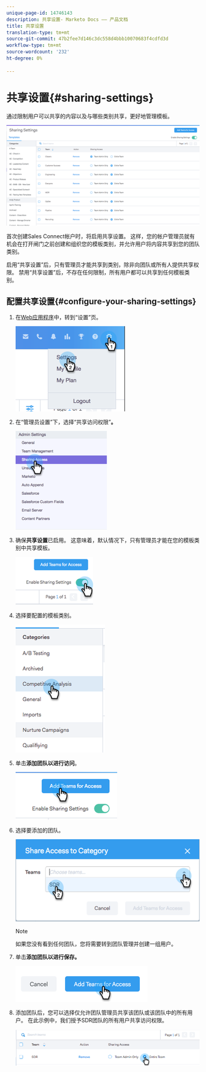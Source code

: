 ```yaml
---
unique-page-id: 14746143
description: 共享设置- Marketo Docs —— 产品文档
title: 共享设置
translation-type: tm+mt
source-git-commit: 47b2fee7d146c3dc558d4bbb10070683f4cdfd3d
workflow-type: tm+mt
source-wordcount: '232'
ht-degree: 0%

---
```



# 共享设置{#sharing-settings}

通过限制用户可以共享的内容以及与哪些类别共享，更好地管理模板。

![](assets/main.png)

首次创建Sales Connect帐户时，将启用共享设置。 这样，您的帐户管理员就有机会在打开闸门之前创建和组织您的模板类别，并允许用户将内容共享到您的团队类别。

启用“共享设置”后，只有管理员才能共享到类别，除非向团队或所有人提供共享权限。 禁用“共享设置”后，不存在任何限制，所有用户都可以共享到任何模板类别。

## 配置共享设置{#configure-your-sharing-settings}

1. 在[Web应用程序](http://toutapp.com/login)中，转到“设置”页。

   ![](assets/one-2.png)

1. 在“管理员设置”下，选择“共享访问权限”**。**

   ![](assets/two-2.png)

1. 确保&#x200B;**共享设置**&#x200B;已启用。 这意味着，默认情况下，只有管理员才能在您的模板类别中共享模板。

   ![](assets/three-2.png)

1. 选择要配置的模板类别。

   ![](assets/four-2.png)

1. 单击&#x200B;**添加团队以进行访问**。

   ![](assets/five-2.png)

1. 选择要添加的团队。

   ![](assets/six-1.png)

   >[!NOTE]
   >
   >如果您没有看到任何团队，您将需要转到团队管理并创建一组用户。

1. 单击&#x200B;**添加团队以进行保存。**

   ![](assets/seven-1.png)

1. 添加团队后，您可以选择仅允许团队管理员共享该团队或该团队中的所有用户。 在此示例中，我们授予SDR团队的所有用户共享访问权限。

   ![](assets/eight-1.png)


